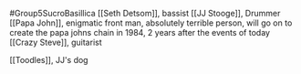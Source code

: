 #Group5SucroBasillica 
[[Seth Detsom]], bassist
[[JJ Stooge]], Drummer
[[Papa John]], enigmatic front man, absolutely terrible person, will go on to create the papa johns chain in 1984, 2 years after the events of today
[[Crazy Steve]], guitarist


[[Toodles]], JJ's dog
